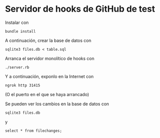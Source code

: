 # Servidor de hooks de GitHub de test

Instalar con 

    bundle install
    
A continuación, crear la base de datos con

    sqlite3 files.db < table.sql
    
Arranca el servidor monolítico de hooks con

    ./server.rb

Y a continuación, exponlo en la Internet con

    ngrok http 31415
    
(O el puerto en el que se haya arrancado)

Se pueden ver los cambios en la base de datos con

    sqlite3 files.db
    
y

    select * from filechanges;
    
